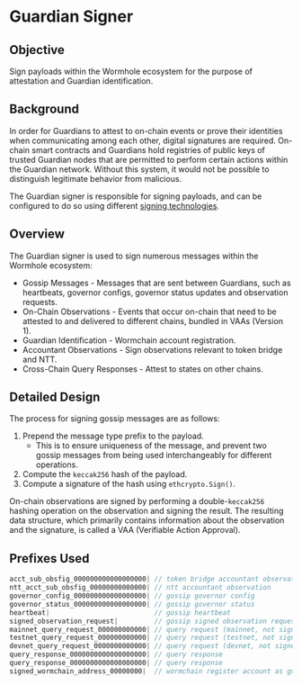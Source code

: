 # Guardian Signer

## Objective

Sign payloads within the Wormhole ecosystem for the purpose of attestation and Guardian identification.

## Background

In order for Guardians to attest to on-chain events or prove their identities when communicating among each other, digital signatures are required. On-chain smart contracts and Guardians hold registries of public keys of trusted Guardian nodes that are permitted to perform certain actions within the Guardian network. Without this system, it would not be possible to distinguish legitimate behavior from malicious.

The Guardian signer is responsible for signing payloads, and can be configured to do so using different [signing technologies](../docs/guardian_signer.md).

## Overview

The Guardian signer is used to sign numerous messages within the Wormhole ecosystem:

* Gossip Messages - Messages that are sent between Guardians, such as heartbeats, governor configs, governor status updates and observation requests.
* On-Chain Observations - Events that occur on-chain that need to be attested to and delivered to different chains, bundled in VAAs (Version 1).
* Guardian Identification - Wormchain account registration.
* Accountant Observations - Sign observations relevant to token bridge and NTT. 
* Cross-Chain Query Responses - Attest to states on other chains.

## Detailed Design

The process for signing gossip messages are as follows:

1. Prepend the message type prefix to the payload.
    - This is to ensure uniqueness of the message, and prevent two gossip messages from being used interchangeably for different operations.
2. Compute the `keccak256` hash of the payload.
3. Compute a signature of the hash using `ethcrypto.Sign()`.

On-chain observations are signed by performing a double-`keccak256` hashing operation on the observation and signing the result. The resulting data structure, which primarily contains information about the observation and the signature, is called a VAA (Verifiable Action Approval). 

## Prefixes Used

<!-- cspell:disable -->

```go
acct_sub_obsfig_000000000000000000| // token bridge accountant observation
ntt_acct_sub_obsfig_00000000000000| // ntt accountant observation
governor_config_000000000000000000| // gossip governor config
governor_status_000000000000000000| // gossip governor status
heartbeat|                          // gossip heartbeat
signed_observation_request|         // gossip signed observation request
mainnet_query_request_000000000000| // query request (mainnet, not signed by guardian)
testnet_query_request_000000000000| // query request (testnet, not signed by guardian)
devnet_query_request_0000000000000| // query request (devnet, not signed by guardian)
query_response_0000000000000000000| // query response
query_response_0000000000000000000| // query response
signed_wormchain_address_00000000|  // wormchain register account as guardian
```

<!-- cspell:enable -->
